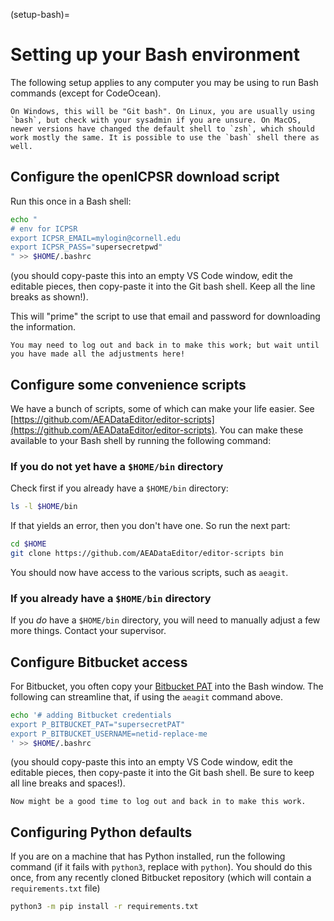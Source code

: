 (setup-bash)=
# Setting up your Bash environment

The following setup applies to any computer you may be using to run Bash commands (except for CodeOcean).

```{note}
On Windows, this will be "Git bash". On Linux, you are usually using `bash`, but check with your sysadmin if you are unsure. On MacOS, newer versions have changed the default shell to `zsh`, which should work mostly the same. It is possible to use the `bash` shell there as well. 
```

## Configure the openICPSR download script

Run this once in a Bash shell:

```bash
echo "
# env for ICPSR
export ICPSR_EMAIL=mylogin@cornell.edu
export ICPSR_PASS="supersecretpwd"
" >> $HOME/.bashrc
```
(you should copy-paste this into an empty VS Code window, edit the editable pieces, then copy-paste it into the Git bash shell. Keep all the line breaks as shown!).

This will "prime" the script to use that email and password for downloading the information. 

```{warning}
You may need to log out and back in to make this work; but wait until you have made all the adjustments here!
```

## Configure some convenience scripts

We have a bunch of scripts, some of which can make your life easier. See [https://github.com/AEADataEditor/editor-scripts](https://github.com/AEADataEditor/editor-scripts). You can make these available to your Bash shell by running the following command:

### If you do not yet have a `$HOME/bin` directory

Check first if you already have a `$HOME/bin` directory:

```bash
ls -l $HOME/bin
```

If that yields an error, then you don't have one. So run the next part:

```bash
cd $HOME
git clone https://github.com/AEADataEditor/editor-scripts bin
```

You should now have access to the various scripts, such as `aeagit`.

### If you already have a `$HOME/bin` directory

If you *do* have a `$HOME/bin` directory, you will need to manually adjust a few more things. Contact your supervisor.

## Configure Bitbucket access

For Bitbucket, you often copy your [Bitbucket PAT](bitbucket-authentication) into the Bash window. The following can streamline that, if using the `aeagit` command above.

```bash
echo '# adding Bitbucket credentials
export P_BITBUCKET_PAT="supersecretPAT" 
export P_BITBUCKET_USERNAME=netid-replace-me
' >> $HOME/.bashrc
```

(you should copy-paste this into an empty VS Code window, edit the editable pieces, then copy-paste it into the Git bash shell. Be sure to keep all line breaks and spaces!).


```{warning}
Now might be a good time to log out and back in to make this work.
```

## Configuring Python defaults

If you are on a machine that has Python installed, run the following command (if it fails with `python3`, replace with `python`). You should do this once, from any recently cloned Bitbucket repository (which will contain a `requirements.txt` file)

```bash
python3 -m pip install -r requirements.txt
```
